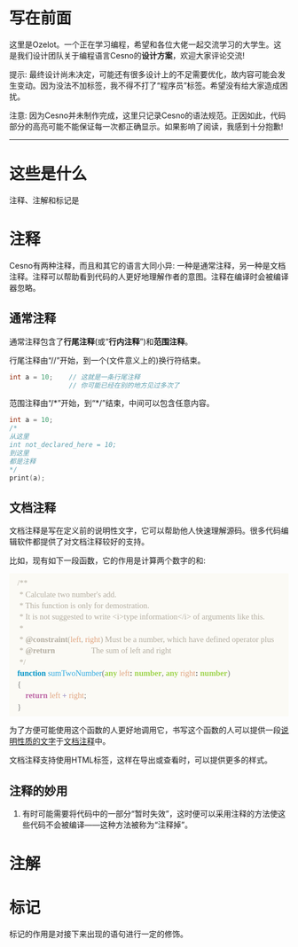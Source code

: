 写在前面
================

这里是Ozelot。一个正在学习编程，希望和各位大佬一起交流学习的大学生。这是我们设计团队关于编程语言Cesno的**设计方案**，欢迎大家评论交流!

提示: 最终设计尚未决定，可能还有很多设计上的不足需要优化，故内容可能会发生变动。因为没法不加标签，我不得不打了“程序员”标签。希望没有给大家造成困扰。

注意: 因为Cesno并未制作完成，这里只记录Cesno的语法规范。正因如此，代码部分的高亮可能不能保证每一次都正确显示。如果影响了阅读，我感到十分抱歉!

----

这些是什么
================

注释、注解和标记是

注释
================

Cesno有两种注释，而且和其它的语言大同小异: 一种是通常注释，另一种是文档注释。注释可以帮助看到代码的人更好地理解作者的意图。注释在编译时会被编译器忽略。

通常注释
----------------

通常注释包含了**行尾注释**(或“**行内注释**”)和**范围注释**。

行尾注释由“//”开始，到一个(文件意义上的)换行符结束。

```c++
int a = 10;    // 这就是一条行尾注释
               // 你可能已经在别的地方见过多次了
```

范围注释由“/\*”开始，到“\*/”结束，中间可以包含任意内容。

```c++
int a = 10;
/*
从这里
int not_declared_here = 10;
到这里
都是注释
*/
print(a);
```

文档注释
----------------

文档注释是写在定义前的说明性文字，它可以帮助他人快速理解源码。很多代码编辑软件都提供了对文档注释较好的支持。

比如，现有如下一段函数，它的作用是计算两个数字的和:

<div style="font-family: 'Consolas'; line-height: 1.4em; color: #777; background-color: #FBFAF5; padding: 0.5em 1em; font-size: 14.5px;">
    <span style="color: #b3ada0">/**<br>&nbsp;* Calculate two number's add. <br>&nbsp;* This function is only for
        demostration.<br>&nbsp;* It is not suggested to write &lt;i&gt;type information&lt;/i&gt; of arguments like
        this.<br>&nbsp;* <br>&nbsp;*
        <b>@constraint</b>(<span style="color: #e0a37e">left</span>, <span style="color: #e0a37e">right</span>) Must be
        a number, which have defined operator plus<br>&nbsp;*
<b>@return</b>&nbsp;&nbsp;&nbsp;&nbsp;&nbsp;&nbsp;&nbsp;&nbsp;&nbsp;&nbsp;&nbsp;&nbsp;&nbsp;&nbsp;&nbsp;&nbsp;&nbsp;&nbsp;The
        sum of left and right <br>&nbsp;*/</span> <br>
    <span style="color: #0094c8; font-weight: bold;">function</span>
    <span style="color: #2ca9e1;">sumTwoNumber</span>(<span style="color: #9ed44c; font-weight: bold;">any</span> <span
        style="color: #e0a37e">left</span><b>:</b> <span style="color: #9ed44c; font-weight: bold;">number</span>, <span
        style="color: #9ed44c; font-weight: bold;">any</span> <span style="color: #e0a37e">right</span><b>:</b> <span
        style="color: #9ed44c; font-weight: bold;">number</span>) <br>{ <br>
    &nbsp;&nbsp;&nbsp;&nbsp;<span style="color: #bc64a4; font-weight: bold;">return</span>
    <span style="color: #e0a37e">left</span> <span style="color: #a59aca; font-weight: bold;">+</span> <span
        style="color: #e0a37e">right</span>; <br> }
</div>


为了方便可能使用这个函数的人更好地调用它，书写这个函数的人可以提供一段<u>说明性质的文字</u>于<u>文档注释</u>中。

文档注释支持使用HTML标签，这样在导出或查看时，可以提供更多的样式。



### 

注释的妙用
----------------

1. 有时可能需要将代码中的一部分“暂时失效”，这时便可以采用注释的方法使这些代码不会被编译——这种方法被称为“注释掉”。

注解
================

标记
================

标记的作用是对接下来出现的语句进行一定的修饰。
